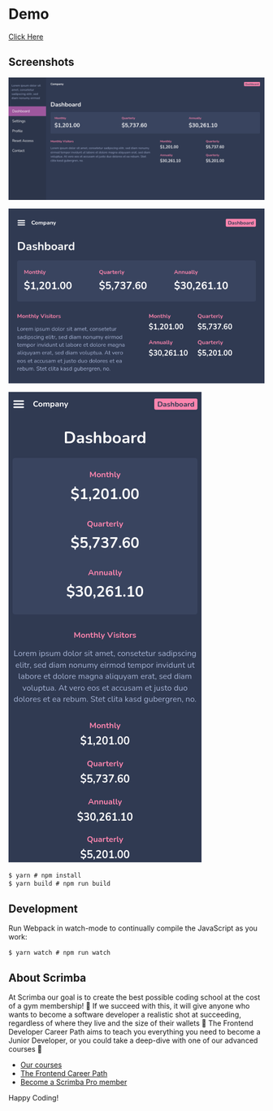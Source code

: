 # Demo
[Click Here](https://scrimba-dashboard-ui.netlify.app/)

## Screenshots

![Desktop View](https://github.com/emmanesgana/scrimba-ui-design-3/blob/main/preview/desktop-dashboard.png)

![Tablet View](https://github.com/emmanesgana/scrimba-ui-design-3/blob/main/preview/tablet-dashboard.png)

![Mobile View](https://github.com/emmanesgana/scrimba-ui-design-3/blob/main/preview/mobile-dashboard.png)

```
$ yarn # npm install
$ yarn build # npm run build
````

## Development

Run Webpack in watch-mode to continually compile the JavaScript as you work:

```
$ yarn watch # npm run watch
```

## About Scrimba

At Scrimba our goal is to create the best possible coding school at the cost of a gym membership! 💜
If we succeed with this, it will give anyone who wants to become a software developer a realistic shot at succeeding, regardless of where they live and the size of their wallets 🎉
The Frontend Developer Career Path aims to teach you everything you need to become a Junior Developer, or you could take a deep-dive with one of our advanced courses 🚀

- [Our courses](https://scrimba.com/allcourses)
- [The Frontend Career Path](https://scrimba.com/learn/frontend)
- [Become a Scrimba Pro member](https://scrimba.com/pricing)

Happy Coding!
